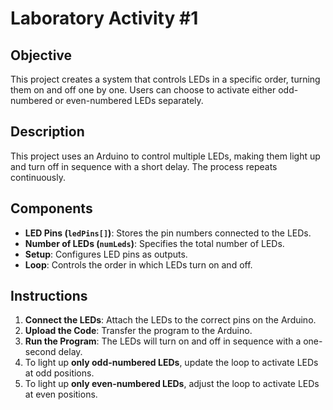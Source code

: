 # Laboratory Activity #1


## Objective  
This project creates a system that controls LEDs in a specific order, turning them on and off one by one. Users can choose to activate either odd-numbered or even-numbered LEDs separately.  

## Description  
This project uses an Arduino to control multiple LEDs, making them light up and turn off in sequence with a short delay. The process repeats continuously.  

## Components  
- **LED Pins (`ledPins[]`)**: Stores the pin numbers connected to the LEDs.  
- **Number of LEDs (`numLeds`)**: Specifies the total number of LEDs.  
- **Setup**: Configures LED pins as outputs.  
- **Loop**: Controls the order in which LEDs turn on and off.  

## Instructions  

1. **Connect the LEDs**: Attach the LEDs to the correct pins on the Arduino.  
2. **Upload the Code**: Transfer the program to the Arduino.  
3. **Run the Program**: The LEDs will turn on and off in sequence with a one-second delay.  
4. To light up **only odd-numbered LEDs**, update the loop to activate LEDs at odd positions.  
5. To light up **only even-numbered LEDs**, adjust the loop to activate LEDs at even positions.  
